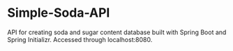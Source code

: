 # Simple-Soda-API
API for creating soda and sugar content database built with Spring Boot and Spring Initializr. Accessed through localhost:8080.
